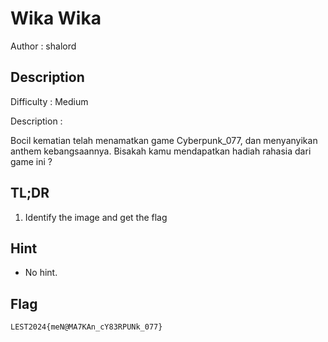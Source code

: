 # Wika Wika

Author : shalord

## Description

Difficulty : Medium

Description : 

Bocil kematian telah menamatkan game Cyberpunk_077, dan menyanyikan anthem kebangsaannya. Bisakah kamu mendapatkan hadiah rahasia dari game ini ?

## TL;DR

1. Identify the image and get the flag

## Hint 

- No hint.

## Flag

```
LEST2024{meN@MA7KAn_cY83RPUNk_077}
```

